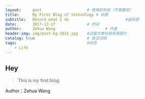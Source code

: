 ```yaml
---
layout:     post                    # 使用的布局（不需要改）
title:      My First Blog of technology # 标题 
subtitle:   Record what I do                         #副标题
date:       2017-12-17              # 时间
author:     Zehua Wang                      # 作者
header-img: img/post-bg-2015.jpg    #这篇文章标题背景图片
catalog: true                       # 是否归档
tags:                               #标签
    - Life
---
```


## Hey
>This is my first blog.



Author：Zehua Wang
